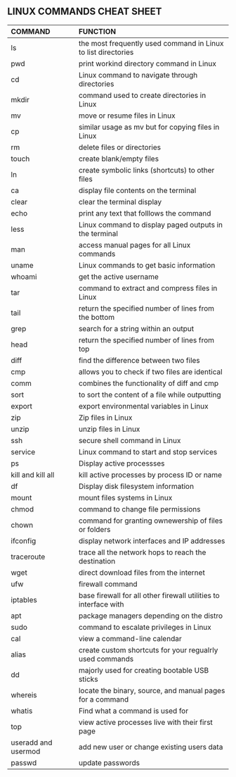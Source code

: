 ## LINUX COMMANDS CHEAT SHEET


| COMMAND | FUNCTION  |
| :--- | :--- | 
| ls | the most frequently used command in Linux to list directories |
| pwd | print workind directory command in Linux |
| cd | Linux command to navigate through directories |
| mkdir | command used to create directories in Linux |
| mv | move or resume files in Linux |
| cp | similar usage as mv but for copying files in Linux |
| rm | delete files or directories |
| touch | create blank/empty files |
| ln | create symbolic links (shortcuts) to other files |
| ca | display file contents on the terminal |
| clear | clear the terminal display |
| echo | print any text that folllows the command |
| less | Linux command to display paged outputs in the terminal |
| man | access manual pages for all Linux commands |
| uname | Linux commands to get basic information |
| whoami | get the active username |
| tar | command to extract and compress files in Linux |
| tail | return the specified number of lines from the bottom |
| grep | search for a string within an output |
| head | return the specified number of lines from top |
| diff | find the difference between two files |
| cmp | allows you to check if two files are identical |
| comm | combines the functionality of diff and cmp |
| sort | to sort the content of a file while outputting |
| export | export environmental variables in Linux |
| zip | Zip files in Linux |
| unzip | unzip files in Linux |
| ssh | secure shell command in Linux |
| service | Linux command to start and stop services |
| ps | Display active processses |
| kill and kill all | kill active processes by process ID or name |
| df | Display disk filesystem information |
| mount | mount files systems in Linux |
| chmod | command to change file permissions |
| chown | command for granting  ownewership of files or folders |
| ifconfig | display network interfaces and IP addresses |
| traceroute | trace all the network hops to reach the destination |
| wget | direct download files from the internet |
| ufw | firewall command |
| iptables | base firewall for all other firewall utilities to interface with |
| apt | package managers depending on the distro |
| sudo | command to escalate privileges in Linux |
| cal | view a command-line calendar |
| alias | create custom shortcuts for your regualrly used commands |
| dd | majorly used for creating bootable USB sticks |
| whereis | locate the binary, source, and manual pages for a command |
| whatis | Find what a command is used for |
| top | view active processes live with their first page |
| useradd and usermod | add new user or change existing users data |
| passwd | update passwords |
